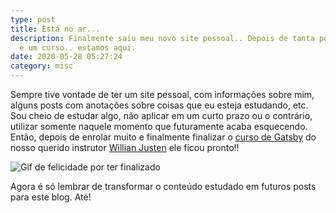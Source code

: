 ```yaml
---
type: post
title: Está no ar...
description: Finalmente saiu meu novo site pessoal.. Depois de tanta postergação
  e um curso.. estamos aqui.
date: 2020-05-28 05:27:24
category: misc
---
```


Sempre tive vontade de ter um site pessoal, com informações sobre mim, alguns posts com anotações sobre coisas que eu esteja estudando, etc. Sou cheio de estudar algo, não aplicar em um curto prazo ou o contrário, utilizar somente naquele momento que futuramente acaba esquecendo.
Então, depois de enrolar muito e finalmente finalizar o [curso de Gatsby](https://www.udemy.com/course/gatsby-crie-um-site-pwa-com-react-graphql-e-netlify-cms/) do nosso querido instrutor [Willian Justen](https://twitter.com/Willian_justen) ele ficou pronto!!

![Gif de felicidade por ter finalizado](https://media.giphy.com/media/1P00CGOOI6YanK5gob/giphy.gif)

Agora é só lembrar de transformar o conteúdo estudado em futuros posts para este blog.
Até!
